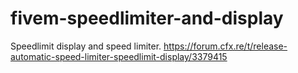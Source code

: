 # fivem-speedlimiter-and-display
Speedlimit display and speed limiter. https://forum.cfx.re/t/release-automatic-speed-limiter-speedlimit-display/3379415
